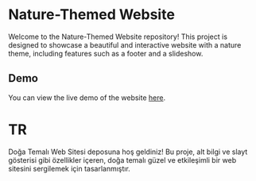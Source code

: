 # Nature-Themed Website

Welcome to the Nature-Themed Website repository! This project is designed to showcase a beautiful and interactive website with a nature theme, including features such as a footer and a slideshow.

## Demo

You can view the live demo of the website [here](https://t-vulpes.github.io/Nature-Themed-Website/).


# TR

Doğa Temalı Web Sitesi deposuna hoş geldiniz! Bu proje, alt bilgi ve slayt gösterisi gibi özellikler içeren, doğa temalı güzel ve etkileşimli bir web sitesini sergilemek için tasarlanmıştır.


